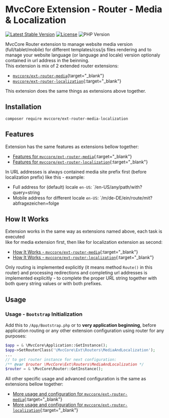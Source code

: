 # MvcCore Extension - Router - Media & Localization

[![Latest Stable Version](https://img.shields.io/badge/Stable-v4.3.1-brightgreen.svg?style=plastic)](https://github.com/mvccore/ext-router-media-localization/releases)
[![License](https://img.shields.io/badge/Licence-BSD-brightgreen.svg?style=plastic)](https://mvccore.github.io/docs/mvccore/4.0.0/LICENCE.md)
![PHP Version](https://img.shields.io/badge/PHP->=5.3-brightgreen.svg?style=plastic)

MvcCore Router extension to manage website media version (full/tablet/mobile) for different templates/css/js files rendering and to manage your website language (or language and locale) version optionaly contained in url address in the beinning.  
This extension is mix of 2 extended router extensions:
- [`mvccore/ext-router-media`](https://github.com/mvccore/ext-router-media){target="_blank"}  
- [`mvccore/ext-router-localization`](https://github.com/mvccore/ext-router-localization){:target="_blank"}  

This extension does the same things as extensions above together.

## Installation
```shell
composer require mvccore/ext-router-media-localization
```

## Features
Extension has the same features as extensions bellow together:
- [Features for `mvccore/ext-router-media`](https://github.com/mvccore/ext-router-media#user-content-2-features){:target="_blank"}  
- [Features for `mvccore/ext-router-localization`](https://github.com/mvccore/ext-router-localization#user-content-2-features){:target="_blank"}  

In URL addresses is always contained media site prefix first (before localization prefix) like this - example:
- Full address for (default) locale `en-US`: `/en-US/any/path/with?query=string
- Mobile address for different locale `en-US`: `/m/de-DE/ein/route/mit?abfragezeichen=folge

## How It Works
Extension works in the same way as extensions named above, each task is executed  
like for media extension first, then like for localization extension as second:
- [How It Works - `mvccore/ext-router-media`](https://github.com/mvccore/ext-router-media#user-content-3-how-it-works){:target="_blank"}  
- [How It Works - `mvccore/ext-router-localization`](https://github.com/mvccore/ext-router-localization#user-content-3-how-it-works){:target="_blank"}  

Only routing is implemented explicitly (it means method `Route()` in this router) and processing redirections and completing url addresses is implemented explicitly - to complete the proper URL string together with both query string values or with both prefixes.

## Usage

### Usage - `Bootstrap` Initialization

Add this to `/App/Bootstrap.php` or to **very application beginning**, 
before application routing or any other extension configuration
using router for any purposes:

```php
$app = & \MvcCore\Application::GetInstance();
$app->SetRouterClass('\MvcCore\Ext\Routers\MediaAndLocalization');
...
// to get router instance for next configuration:
/** @var $router \MvcCore\Ext\Routers\MediaAndLocalization */
$router = & \MvcCore\Router::GetInstance();
```

All other specific usage and advanced configuration is the same as extensions bellow together:
- [More usage and configuration for `mvccore/ext-router-media`](https://github.com/mvccore/ext-router-media#user-content-42-usage---media-url-prefixes-and-allowed-media-versions){:target="_blank"}  
- [More usage and configuration for `mvccore/ext-router-localization`](https://github.com/mvccore/ext-router-localization#user-content-42-usage---default-localization){:target="_blank"}  
